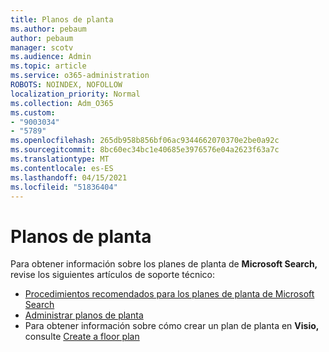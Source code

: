 ```yaml
---
title: Planos de planta
ms.author: pebaum
author: pebaum
manager: scotv
ms.audience: Admin
ms.topic: article
ms.service: o365-administration
ROBOTS: NOINDEX, NOFOLLOW
localization_priority: Normal
ms.collection: Adm_O365
ms.custom:
- "9003034"
- "5789"
ms.openlocfilehash: 265db958b856bf06ac9344662070370e2be0a92c
ms.sourcegitcommit: 8bc60ec34bc1e40685e3976576e04a2623f63a7c
ms.translationtype: MT
ms.contentlocale: es-ES
ms.lasthandoff: 04/15/2021
ms.locfileid: "51836404"
---
```

# <a name="floor-plans"></a>Planos de planta

Para obtener información sobre los planes de planta de **Microsoft Search,**  revise los siguientes artículos de soporte técnico:
- [Procedimientos recomendados para los planes de planta de Microsoft Search](https://docs.microsoft.com/microsoftsearch/floorplans-bestpractices)  
- [Administrar planos de planta](https://docs.microsoft.com/microsoftsearch/manage-floorplans)  
- Para obtener información sobre cómo crear un plan de planta en  **Visio,** consulte [Create a floor plan](https://support.office.com/article/create-a-floor-plan-ec17da08-64aa-4ead-9b9b-35e821645791)